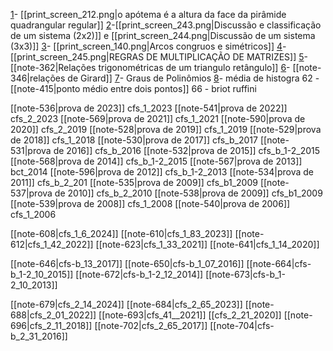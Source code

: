 
[1](https://www.qconcursos.com/questoes-militares/questoes/ae1edea0-55)- [[print_screen_212.png|o apótema é a altura da face da pirâmide quadrangular regular]] 
[2](https://www.qconcursos.com/questoes-militares/questoes/2586276c-4e)-[[print_screen_243.png|Discussão e classificação de um sistema (2x2)]] e [[print_screen_244.png|Discussão de um sistema (3x3)]]
[3](https://www.qconcursos.com/questoes-militares/questoes/2599174b-4e)- [[print_screen_140.png|Arcos congruos e simétricos]]
[4](https://www.qconcursos.com/questoes-militares/questoes/25b8c262-4e)-[[print_screen_245.png|REGRAS DE MULTIPLICAÇÃO DE MATRIZES]]
[5](https://brainly.com.br/tarefa/21576246#:~:text=O%20valor%20de%20n%20%C3%A9%20b)- [[note-362|Relações trigonométricas de um triangulo retângulo]]
[6](https://www.qconcursos.com/questoes-militares/questoes/fe1dcdf2-7e)- [[note-346|relações de Girard]]
[7](https://www.qconcursos.com/questoes-militares/questoes/45ee02a5-49)- Graus de Polinômios
[8](https://www.qconcursos.com/questoes-militares/questoes/fe0b6c24-7e)- média de histogra
62 - [[note-415|ponto médio entre dois pontos]]
66 - briot ruffini

[[note-536|prova de 2023]] cfs_1_2023
[[note-541|prova de 2022]] cfs_2_2023
[[note-569|prova de 2021]] cfs_1_2021
[[note-590|prova de 2020]] cfs_2_2019
[[note-528|prova de 2019]] cfs_1_2019
[[note-529|prova de 2018]] cfs_1_2018
[[note-530|prova de 2017]] cfs_b_2017
[[note-531|prova de 2016]] cfs_b_2016
[[note-532|prova de 2015]] cfs_b_1-2_2015
[[note-568|prova de 2014]] cfs_b_1-2_2015
[[note-567|prova de 2013]] bct_2014
[[note-596|prova de 2012]] cfs_b_1-2_2013
[[note-534|prova de 2011]] cfs_b_2_201
[[note-535|prova de 2009]] cfs_b1_2009
[[note-537|prova de 2010]] cfs_b_2_2010
[[note-538|prova de 2009]] cfs_b1_2009
[[note-539|prova de 2008]] cfs_1_2008
[[note-540|prova de 2006]] cfs_1_2006

[[note-608|cfs_1_6_2024]]
[[note-610|cfs_1_83_2023]]
[[note-612|cfs_1_42_2022]]
[[note-623|cfs_1_33_2021]]
[[note-641|cfs_1_14_2020]]

[[note-646|cfs-b_13_2017]]
[[note-650|cfs-b_1_07_2016]]
[[note-664|cfs-b_1-2_10_2015]]
[[note-672|cfs-b_1-2_12_2014]]
[[note-673|cfs-b_1-2_10_2013]]

[[note-679|cfs_2_14_2024]]
[[note-684|cfs_2_65_2023]]
[[note-688|cfs_2_01_2022]]
[[note-693|cfs_41__2021]]
[[cfs_2_21_2020]]
[[note-696|cfs_2_11_2018]]
[[note-702|cfs_2_65_2017]]
[[note-704|cfs-b_2_31_2016]]
